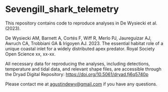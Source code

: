 # Sevengill_shark_telemetry
This repository contains code to reproduce analyses in De Wysiecki et al. (2023).

De Wysiecki AM, Barnett A, Cortés F, Wiff R, Merlo PJ, Jaureguizar AJ, Awruch CA, Trobbiani GA & Irigoyen AJ. 2023. The essential habitat role of a unique coastal inlet for a widely distributed apex predator. Royal Society Open Science xx, xx-xx.

All necessary data for reproducing the analyses, including detections, temperature and tidal data, and relevant shape files, are accessible through the Dryad Digital Repository: https://doi.org/10.5061/dryad.fj6q5740p

Please contact me at agustindewy@gmail.com if you have any questions.
